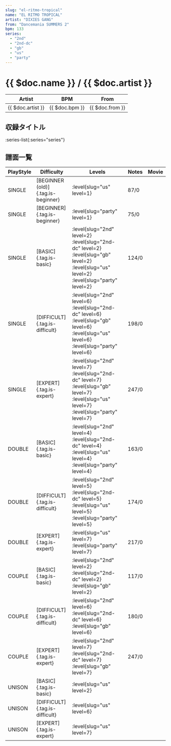 ```yaml
---
slug: "el-ritmo-tropical"
name: "EL RITMO TROPICAL"
artist: "DIXIES GANG"
from: "Dancemania SUMMERS 2"
bpm: 133
series:
  - "2nd"
  - "2nd-dc"
  - "gb"
  - "us"
  - "party"
---
```


# {{ $doc.name }} / {{ $doc.artist }}

|Artist|BPM|From|
|------|---|----|
|{{ $doc.artist }}|{{ $doc.bpm }}|{{ $doc.from }}|

## 収録タイトル

:series-list{:series="series"}

## 譜面一覧

|PlayStyle|Difficulty|Levels|Notes|Movie|
|---------|----------|------|-----|-----|
|SINGLE|[BEGINNER (old)]{.tag.is-beginner}|<div class="field is-grouped is-grouped-multiline">:level{slug="us" level=1}</div>|87/0||
|SINGLE|[BEGINNER]{.tag.is-beginner}|<div class="field is-grouped is-grouped-multiline">:level{slug="party" level=1}</div>|75/0||
|SINGLE|[BASIC]{.tag.is-basic}|<div class="field is-grouped is-grouped-multiline">:level{slug="2nd" level=2} :level{slug="2nd-dc" level=2} :level{slug="gb" level=2} :level{slug="us" level=2} :level{slug="party" level=2}</div>|124/0||
|SINGLE|[DIFFICULT]{.tag.is-difficult}|<div class="field is-grouped is-grouped-multiline">:level{slug="2nd" level=6} :level{slug="2nd-dc" level=6} :level{slug="gb" level=6} :level{slug="us" level=6} :level{slug="party" level=6}</div>|198/0||
|SINGLE|[EXPERT]{.tag.is-expert}|<div class="field is-grouped is-grouped-multiline">:level{slug="2nd" level=7} :level{slug="2nd-dc" level=7} :level{slug="gb" level=7} :level{slug="us" level=7} :level{slug="party" level=7}</div>|247/0||
|DOUBLE|[BASIC]{.tag.is-basic}|<div class="field is-grouped is-grouped-multiline">:level{slug="2nd" level=4} :level{slug="2nd-dc" level=4} :level{slug="us" level=4} :level{slug="party" level=4}</div>|163/0||
|DOUBLE|[DIFFICULT]{.tag.is-difficult}|<div class="field is-grouped is-grouped-multiline">:level{slug="2nd" level=5} :level{slug="2nd-dc" level=5} :level{slug="us" level=5} :level{slug="party" level=5}</div>|174/0||
|DOUBLE|[EXPERT]{.tag.is-expert}|<div class="field is-grouped is-grouped-multiline">:level{slug="us" level=7} :level{slug="party" level=7}</div>|217/0||
|COUPLE|[BASIC]{.tag.is-basic}|<div class="field is-grouped is-grouped-multiline">:level{slug="2nd" level=2} :level{slug="2nd-dc" level=2} :level{slug="gb" level=2}</div>|117/0||
|COUPLE|[DIFFICULT]{.tag.is-difficult}|<div class="field is-grouped is-grouped-multiline">:level{slug="2nd" level=6} :level{slug="2nd-dc" level=6} :level{slug="gb" level=6}</div>|180/0||
|COUPLE|[EXPERT]{.tag.is-expert}|<div class="field is-grouped is-grouped-multiline">:level{slug="2nd" level=7} :level{slug="2nd-dc" level=7} :level{slug="gb" level=7}</div>|247/0||
|UNISON|[BASIC]{.tag.is-basic}|<div class="field is-grouped is-grouped-multiline">:level{slug="us" level=2}</div>|||
|UNISON|[DIFFICULT]{.tag.is-difficult}|<div class="field is-grouped is-grouped-multiline">:level{slug="us" level=6}</div>|||
|UNISON|[EXPERT]{.tag.is-expert}|<div class="field is-grouped is-grouped-multiline">:level{slug="us" level=7}</div>|||
